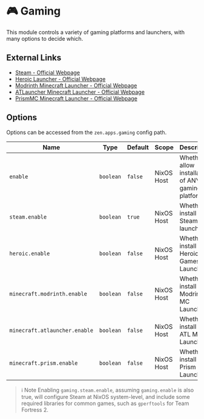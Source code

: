 # 🎮 Gaming
This module controls a variety of gaming platforms and launchers, with many options to decide which.

## External Links
- [Steam - Official Webpage](https://store.steampowered.com/)
- [Heroic Launcher - Official Webpage](https://heroicgameslauncher.com/)
- [Modrinth Minecraft Launcher - Official Webpage](https://modrinth.com/app)
- [ATLauncher Minecraft Launcher - Official Webpage](https://atlauncher.com/downloads)
- [PrismMC Minecraft Launcher - Official Webpage](https://prismlauncher.org/)

## Options
Options can be accessed from the `zen.apps.gaming` config path.

| Name                          | Type      | Default | Scope      | Description                                           |
|-------------------------------|-----------|---------|------------|-------------------------------------------------------|
| `enable`                      | `boolean` | `false` | NixOS Host | Whether to allow installation of ANY gaming platforms |
| `steam.enable`                | `boolean` | `true`  | NixOS Host | Whether to install the Steam launcher                 |
| `heroic.enable`               | `boolean` | `false` | NixOS Host | Whether to install the Heroic Games Launcher          |
| `minecraft.modrinth.enable`   | `boolean` | `false` | NixOS Host | Whether to install the Modrinth MC Launcher           |
| `minecraft.atlauncher.enable` | `boolean` | `false` | NixOS Host | Whether to install the ATL MC Launcher                |
| `minecraft.prism.enable`      | `boolean` | `false` | NixOS Host | Whether to install the Prism MC Launcher              |

> ℹ️ Note
> Enabling `gaming.steam.enable`, assuming `gaming.enable` is also true, will configure Steam at NixOS system-level, and include some required libraries for common games, such as `gperftools` for Team Fortress 2.
